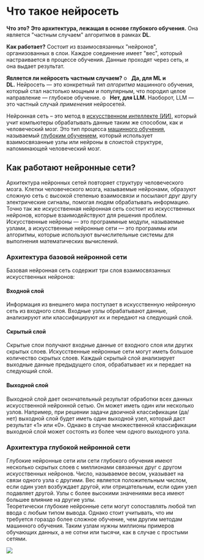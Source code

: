 # Что такое нейросеть
**Что это?** **Это архитектура, лежащая в основе глубокого обучения.** Она является "частным случаем" алгоритмов в рамках **DL**.

**Как работает?** Состоит из взаимосвязанных "нейронов", организованных в слои. Каждое соединение имеет "вес", который настраивается в процессе обучения. Данные проходят через сеть, и она выдает результат.

 **Является ли нейросеть частным случаем?**
o   **Да, для ML и DL.** Нейросеть — это конкретный _тип алгоритма_ машинного обучения, который стал настолько мощным и популярным, что породил целое направление — глубокое обучение.
o   **Нет, для LLM.** Наоборот, LLM — это частный случай _применения_ нейросетей.

Нейронная сеть – это метод в [искусственном интеллекте (ИИ)](https://aws.amazon.com/ai/), который учит компьютеры обрабатывать данные таким же способом, как и человеческий мозг. Это тип процесса [машинного обучения](https://aws.amazon.com/ai/machine-learning/), называемый [глубоким обучением](https://aws.amazon.com/what-is/deep-learning/), который использует взаимосвязанные узлы или нейроны в слоистой структуре, напоминающей человеческий мозг.

## Как работают нейронные сети?

Архитектура нейронных сетей повторяет структуру человеческого мозга. Клетки человеческого мозга, называемые нейронами, образуют сложную сеть с высокой степенью взаимосвязи и посылают друг другу электрические сигналы, помогая людям обрабатывать информацию. Точно так же искусственная нейронная сеть состоит из искусственных нейронов, которые взаимодействуют для решения проблем. Искусственные нейроны — это программные модули, называемые узлами, а искусственные нейронные сети — это программы или алгоритмы, которые используют вычислительные системы для выполнения математических вычислений.

### Архитектура базовой нейронной сети

Базовая нейронная сеть содержит три слоя взаимосвязанных искусственных нейронов:

#### Входной слой

Информация из внешнего мира поступает в искусственную нейронную сеть из входного слоя. Входные узлы обрабатывают данные, анализируют или классифицируют их и передают на следующий слой.

#### Скрытый слой

Скрытые слои получают входные данные от входного слоя или других скрытых слоев. Искусственные нейронные сети могут иметь большое количество скрытых слоев. Каждый скрытый слой анализирует выходные данные предыдущего слоя, обрабатывает их и передает на следующий слой.

#### Выходной слой

Выходной слой дает окончательный результат обработки всех данных искусственной нейронной сетью. Он может иметь один или несколько узлов. Например, при решении задачи двоичной классификации (да/нет) выходной слой будет иметь один выходной узел, который даст результат «1» или «0». Однако в случае множественной классификации выходной слой может состоять из более чем одного выходного узла.

### Архитектура глубокой нейронной сети

Глубокие нейронные сети или сети глубокого обучения имеют несколько скрытых слоев с миллионами связанных друг с другом искусственных нейронов. Число, называемое весом, указывает на связи одного узла с другими. Вес является положительным числом, если один узел возбуждает другой, или отрицательным, если один узел подавляет другой. Узлы с более высокими значениями веса имеют большее влияние на другие узлы.  
Теоретически глубокие нейронные сети могут сопоставлять любой тип ввода с любым типом вывода. Однако стоит учитывать, что им требуется гораздо более сложное обучение, чем другим методам машинного обучения. Таким узлам нужны миллионы примеров обучающих данных, а не сотни или тысячи, как в случае с простыми сетями.

![](file:///C:/Users/Saint/AppData/Local/Temp/msohtmlclip1/01/clip_image003.png)